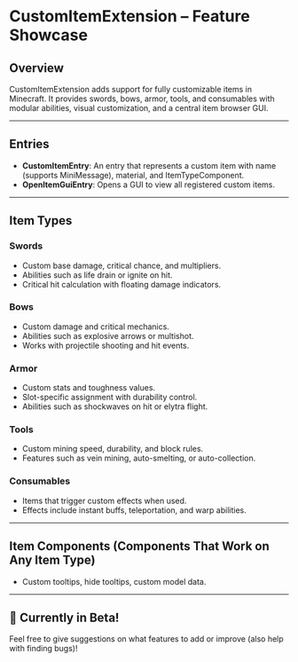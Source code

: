 # CustomItemExtension – Feature Showcase

## Overview
CustomItemExtension adds support for fully customizable items in Minecraft.
It provides swords, bows, armor, tools, and consumables with modular abilities, visual customization, and a central item browser GUI.

---

## Entries
* **CustomItemEntry**: An entry that represents a custom item with name (supports MiniMessage), material, and ItemTypeComponent.
* **OpenItemGuiEntry**: Opens a GUI to view all registered custom items.

---

## Item Types

### Swords
* Custom base damage, critical chance, and multipliers.
* Abilities such as life drain or ignite on hit.
* Critical hit calculation with floating damage indicators.

### Bows
* Custom damage and critical mechanics.
* Abilities such as explosive arrows or multishot.
* Works with projectile shooting and hit events.

### Armor
* Custom stats and toughness values.
* Slot-specific assignment with durability control.
* Abilities such as shockwaves on hit or elytra flight.

### Tools
* Custom mining speed, durability, and block rules.
* Features such as vein mining, auto-smelting, or auto-collection.

### Consumables
* Items that trigger custom effects when used.
* Effects include instant buffs, teleportation, and warp abilities.

---

## Item Components (Components That Work on Any Item Type)
* Custom tooltips, hide tooltips, custom model data.

---

## 🚧 Currently in Beta!
Feel free to give suggestions on what features to add or improve (also help with finding bugs)!
